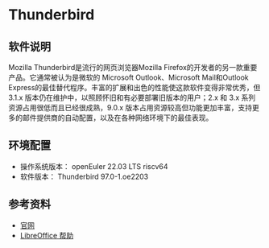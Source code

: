 # Thunderbird

## 软件说明  

Mozilla Thunderbird是流行的网页浏览器Mozilla Firefox的开发者的另一款重要产品。它通常被认为是微软的 Microsoft Outlook、Microsoft Mail和Outlook Express的最佳替代程序。丰富的扩展和出色的性能使这款软件变得非常优秀，但 3.1.x 版本仍在维护中，以照顾怀旧和有必要部署旧版本的用户；2.x 和 3.x 系列资源占用很低而且已经很成熟，9.0.x 版本占用资源较高但功能更加丰富，支持更多的邮件提供商的自动配置，以及在各种网络环境下的最佳表现。

## 环境配置

- 操作系统版本： openEuler 22.03 LTS riscv64
- 软件版本： Thunderbird 97.0-1.oe2203

## 参考资料

- [官网](https://www.thunderbird.net/zh-CN/)
- [LibreOffice 帮助](https://support.mozilla.org/zh-CN/products/thunderbird)
